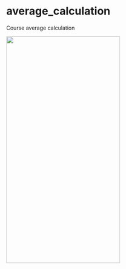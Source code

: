 # average_calculation
Course average calculation

<img src="https://user-images.githubusercontent.com/72821593/227790857-b3aa0cff-2dd9-4c18-b303-73aed00a4370.png" width="300" height="600">


